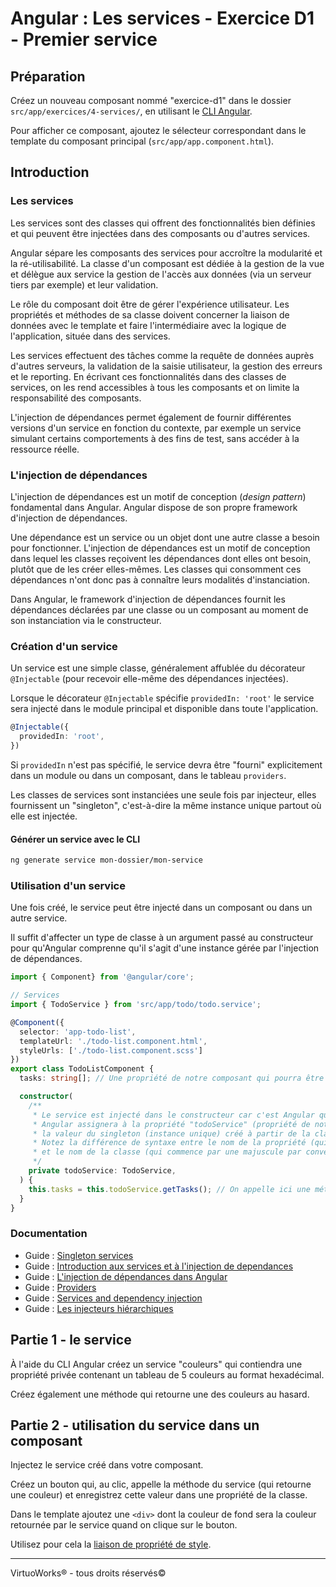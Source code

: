 # Angular : Les services - Exercice D1 - Premier service


## Préparation
Créez un nouveau composant nommé "exercice-d1" dans le dossier `src/app/exercices/4-services/`, en utilisant le [CLI Angular](https://angular.io/cli).

Pour afficher ce composant, ajoutez le sélecteur correspondant dans le template du composant principal (`src/app/app.component.html`).


## Introduction

### Les services
Les services sont des classes qui offrent des fonctionnalités bien définies et qui peuvent être injectées dans des composants ou d'autres services.

Angular sépare les composants des services pour accroître la modularité et la ré-utilisabilité. La classe d'un composant est dédiée à la gestion de la vue et délègue aux service la gestion de l'accès aux données (via un serveur tiers par exemple) et leur validation.

Le rôle du composant doit être de gérer l'expérience utilisateur. Les propriétés et méthodes de sa classe doivent concerner la liaison de données avec le template et faire l'intermédiaire avec la logique de l'application, située dans des services.

Les services effectuent des tâches comme la requête de données auprès d'autres serveurs, la validation de la saisie utilisateur, la gestion des erreurs et le reporting. En écrivant ces fonctionnalités dans des classes de services, on les rend accessibles à tous les composants et on limite la responsabilité des composants.

L'injection de dépendances permet également de fournir différentes versions d'un service en fonction du contexte, par exemple un service simulant certains comportements à des fins de test, sans accéder à la ressource réelle.

### L'injection de dépendances

L'injection de dépendances est un motif de conception (_design pattern_) fondamental dans Angular. Angular dispose de son propre framework d'injection de dépendances.

Une dépendance est un service ou un objet dont une autre classe a besoin pour fonctionner. L'injection de dépendances est un motif de conception dans lequel les classes reçoivent les dépendances dont elles ont besoin, plutôt que de les créer elles-mêmes. Les classes qui consomment ces dépendances n'ont donc pas à connaître leurs modalités d'instanciation.

Dans Angular, le framework d'injection de dépendances fournit les dépendances déclarées par une classe ou un composant au moment de son instanciation via le constructeur.

### Création d'un service

Un service est une simple classe, généralement affublée du décorateur `@Injectable` (pour recevoir elle-même des dépendances injectées).

Lorsque le décorateur `@Injectable` spécifie `providedIn: 'root'` le service sera injecté dans le module principal et disponible dans toute l'application.
```typescript
@Injectable({
  providedIn: 'root',
})
```

Si `providedIn` n'est pas spécifié, le service devra être "fourni" explicitement dans un module ou dans un composant, dans le tableau `providers`.

Les classes de services sont instanciées une seule fois par injecteur, elles fournissent un "singleton", c'est-à-dire la même instance unique partout où elle est injectée.

#### Générer un service avec le CLI
``` bash
ng generate service mon-dossier/mon-service
```

### Utilisation d'un service

Une fois créé, le service peut être injecté dans un composant ou dans un autre service.

 Il suffit d'affecter un type de classe à un argument passé au constructeur pour qu'Angular comprenne qu'il s'agit d'une instance gérée par l'injection de dépendances.

``` typescript
import { Component} from '@angular/core';

// Services
import { TodoService } from 'src/app/todo/todo.service';

@Component({
  selector: 'app-todo-list',
  templateUrl: './todo-list.component.html',
  styleUrls: ['./todo-list.component.scss']
})
export class TodoListComponent {
  tasks: string[]; // Une propriété de notre composant qui pourra être utilisée dans le template.

  constructor(
    /**
     * Le service est injecté dans le constructeur car c'est Angular qui se charge d'instancier les classes.
     * Angular assignera à la propriété "todoService" (propriété de notre classe "TodoListComponent")
     * la valeur du singleton (instance unique) créé à partir de la classe "TodoService".
     * Notez la différence de syntaxe entre le nom de la propriété (qui commence par une minuscule)
     * et le nom de la classe (qui commence par une majuscule par convention).
     */
    private todoService: TodoService,
  ) {
    this.tasks = this.todoService.getTasks(); // On appelle ici une méthode du service injecté.
  }
}
```

### Documentation
- Guide : [Singleton services](https://angular.io/guide/singleton-services)
- Guide : [Introduction aux services et à l'injection de dependances](https://angular.io/guide/architecture-services)
- Guide : [L'injection de dépendances dans Angular](https://angular.io/guide/dependency-injection)
- Guide : [Providers](https://angular.io/guide/providers)
- Guide : [Services and dependency injection](https://angular.io/guide/architecture#services-and-dependency-injection)
- Guide : [Les injecteurs hiérarchiques](https://angular.io/guide/hierarchical-dependency-injection)


## Partie 1 - le service
À l'aide du CLI Angular créez un service "couleurs" qui contiendra une propriété privée contenant un tableau de 5 couleurs au format hexadécimal.

Créez également une méthode qui retourne une des couleurs au hasard.

## Partie 2 - utilisation du service dans un composant
Injectez le service créé dans votre composant.

Créez un bouton qui, au clic, appelle la méthode du service (qui retourne une couleur) et enregistrez cette valeur dans une propriété de la classe.

Dans le template ajoutez une `<div>` dont la couleur de fond sera la couleur retournée par le service quand on clique sur le bouton.

Utilisez pour cela la [liaison de propriété de style](https://angular.io/guide/template-syntax#binding-types-and-targets).

---

VirtuoWorks® - tous droits réservés©
